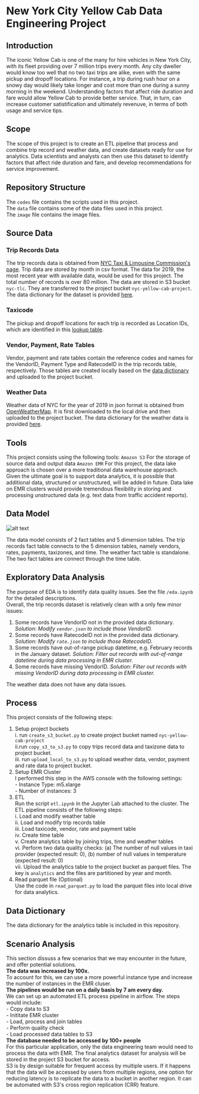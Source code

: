 # New York City Yellow Cab Data Engineering Project 
## Introduction
The iconic Yellow Cab is one of the many for hire vehicles in New York City, with its fleet providing over 7 million trips every month. Any city dweller would know too well that no two taxi trips are alike, even with the same pickup and dropoff locations. For instance, a trip during rush hour on a snowy day would likely take longer and cost more than one during a sunny morning in the weekend. Understanding factors that affect ride duration and fare would allow Yellow Cab to provide better service. That, in turn, can increase customer satistification and ultimately revenuve, in terms of both usage and service tips. 
 
## Scope
The scope of this project is to create an ETL pipeline that process and combine trip record and weather data, and create datasets ready for use for analytics.  Data scientists and analysts can then use this dataset to identify factors that affect ride duration and fare, and develop recommendations for service improvement. 

## Repository Structure
The ```codes``` file contains the scripts used in this project.  
The ```data``` file contains some of the data files used in this project.  
The ```image``` file contains the image files.  

## Source Data
### Trip Records Data
The trip records data is obtained from [NYC Taxi & Limousine Commission's page](https://www1.nyc.gov/site/tlc/about/tlc-trip-record-data.page). Trip data are stored by month in csv format. The data for 2019, the most recent year with available data, would be used for this project. The total number of records is over 80 million. The data are stored in S3 bucket    ```nyc-tlc```. They are transferred to the project bucket  ```nyc-yellow-cab-project```.  The data dictionary for the dataset is provided [here](https://www1.nyc.gov/assets/tlc/downloads/pdf/data_dictionary_trip_records_yellow.pdf).
### Taxicode
The pickup and dropoff locations for each trip is recorded as Location IDs, which are identified in this [lookup table](https://s3.amazonaws.com/nyc-tlc/misc/taxi+_zone_lookup.csv).

### Vendor, Payment, Rate Tables
Vendor, payment and rate tables contain the reference codes and names for the VendorID, Payment Type and RatecodeID in the trip records table, respectively. Those tables are created locally based on the [data dictionary](https://www1.nyc.gov/assets/tlc/downloads/pdf/data_dictionary_trip_records_yellow.pdf) and uploaded to the project bucket.

### Weather Data
Weather data of NYC for the year of 2019 in json format is obtained from [OpenWeatherMap]([https://home.openweathermap.org/history_bulks/new](https://home.openweathermap.org/history_bulks/new)). It is first downloaded to the local drive and then uploaded to the project bucket. The data dictionary for the weather data is provided [here]([https://openweathermap.org/weather-data](https://openweathermap.org/weather-data)).

## Tools
This project consists using the following tools:
```Amazon S3``` For the storage of source data and output data
```Amazon EMR``` For this project, the data lake approach is chosen over a more traditional data warehouse approach. Given the ultimate goal is to support data analytics, it is possible that additional data, structured or unstructured, will be added in future. Data lake on EMR clusters would provide tremendous flexibility in storing and processing unstructured data (e.g. text data from traffic accident reports).

## Data Model

![alt text](https://github.com/georgecctang/nyc_yellow_cab_data_engineering_project/blob/master/image/schema.png "Data Model")

The data model consists of 2 fact tables and 5 dimension tables.
The trip records fact table connects to the 5 dimension tables, namely vendors, rates, payments, taxizones, and time. 
The weather fact table is standalone.  
The two fact tables are connect through the time table.

## Exploratory Data Analysis
The purpose of EDA  is to identify data quality issues. See the file ```/eda.ipynb``` for the detailed descriptions.  
Overall, the trip records dataset is relatively clean with a only few minor issues:
1. Some records have VendorID not in the provided data dictionary. *Solution: Modify ```vendor.json``` to include those VendorID.*
2. Some records have RatecodeID not in the provided data dictionary. *Solution: Modify ```rate.json``` to include those RatecodeID.*
3. Some records have out-of-range pickup datetime, e.g. February records in the January dataset. *Solution: Filter out records with out-of-range datetime during data processing in EMR cluster.*
4. Some records have missing VendorID. *Solution: Filter out records with missing VendorID during data processing in EMR cluster.*

The weather data does not have any data issues. 
## Process
This project consists of  the following steps:  
1. Setup project buckets  
	i. run ```create_s3_bucket.py``` to create project bucket named ```nyc-yellow-cab-project```  
	ii.run ```copy_s3_to_s3.py``` to copy trips record data and taxizone data to project bucket.  
	iii. run ```upload_local_to_s3.py``` to upload weather data, vendor, payment and rate data to project bucket.  
2. Setup EMR Cluster  
I performed this step in the AWS console with the following settings:  
		- Instance Type: m5.xlarge  
		- Number of instances: 3  
3. ETL  
	Run the script ```etl.ipynb``` in the Jupyter Lab attached to the cluster. The ETL pipeline consists of the following steps:  
	i. Load and modify weather table  
	ii. Load and modify trip records table  
	iii. Load taxicode, vendor, rate and payment table  
	iv. Create time table  
	v. Create analytics table by joining trips, time and weather tables  
	vi. Perform two data quality checks: (a) The number of null values in taxi provider (expected result: 0), (b) number of null values in temperature (expected result: 0)  
	vii. Upload the analytics table to the project bucket as parquet files. The key is ```analytics``` and the files are partitioned by year and month.  
4. Read parquet file (Optional)  
Use the code in ```read_parquet.py``` to load the parquet files into local drive for data analytics.

## Data Dictionary
The data dictionary for the analytics table is included in this repository. 
## Scenario Analysis
This section dissuss a few scenarios that we may encounter in the future, and offer potential solutions.  
**The data was increased by 100x.**  
To account for this, we can use a more powerful instance type and increase the number of instances in the EMR cluser.  
**The pipelines would be run on a daily basis by 7 am every day.**  
 We can set up an automated ETL process pipeline in airflow. The steps would include:  
	 - Copy data to S3   
	 - Inititate EMR cluster  
	 - Load, process and join tables  
	 - Perform quality check  
	 - Load processed data tables to S3  
**The database needed to be accessed by 100+ people**  
For this particular application, only the data engineering team would need to process the data with EMR. The final analytics dataset for analysis will be stored in the project S3 bucket for access.  
S3 is by design suitable for frequent access by multiple users. If it happens that the data will be accessed by users from multiple regions, one option for reducing latency is to replicate the data to a bucket in another region. It can be automated with S3's cross region replication (CRR) feature. 
